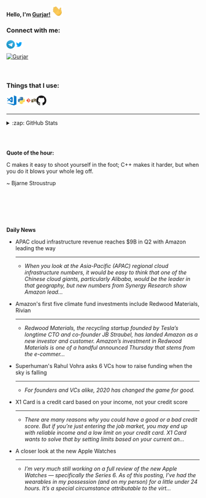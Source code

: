 #### Hello, I'm [Gurjar!](https://GurjarKing.github.io) <img src="https://raw.githubusercontent.com/ABSphreak/ABSphreak/master/gifs/Hi.gif" width="30px"></h2>


### Connect with me:

[<img align="left" alt="Gurjar | Telegram" width="22px" src="https://raw.githubusercontent.com/github/explore/80688e429a7d4ef2fca1e82350fe8e3517d3494d/topics/telegram/telegram.png" />][Telegram]
[<img align="left" alt="Gurjar | Twitter" width="22px" src="https://raw.githubusercontent.com/github/explore/80688e429a7d4ef2fca1e82350fe8e3517d3494d/topics/twitter/twitter.png" />][Twitter]
<br >
<br >
<a href="https://github.com/GurjarKing"><img src="https://komarev.com/ghpvc/?username=GurjarKing" alt="Gurjar" /></a> <br />
<br />
<br />
<!-- <br >

![](https://visitor-badge.glitch.me/badge?page_id=GurjarKing)

<br /> -->

### Things that I use:

[<img align="left" alt="Visual Studio Code" width="26px" src="https://raw.githubusercontent.com/github/explore/80688e429a7d4ef2fca1e82350fe8e3517d3494d/topics/visual-studio-code/visual-studio-code.png" />][VSCode]
[<img align="left" alt="Python" width="26px" src="https://raw.githubusercontent.com/github/explore/80688e429a7d4ef2fca1e82350fe8e3517d3494d/topics/python/python.png" />][Python]
[<img align="left" alt="Git" width="26px" src="https://raw.githubusercontent.com/github/explore/80688e429a7d4ef2fca1e82350fe8e3517d3494d/topics/git/git.png" />][Git]
[<img align="left" alt="GitHub" width="26px" src="https://raw.githubusercontent.com/github/explore/78df643247d429f6cc873026c0622819ad797942/topics/github/github.png" />][Github]

<br />
<br />

---
<details>
  <summary>:zap: GitHub Stats</summary>

<img align="left" alt="Gurjar's Github Stats" src="https://github-readme-stats.vercel.app/api?username=GurjarKing&show_icons=true&hide_border=true&count_private=true&include_all_commit=true&theme=algolia" />

</details>

<!-- ### 🔔 My latest tweet
<a href="https://twitter.com/Gurjar_King43" target="_blank">
	<img src="https://github.com/GurjarKing/GurjarKing/raw/master/tweet.png" width="70%" align="center" alt="Click to view on Twitter" title="My latest tweet, as an image"/>
</a> -->
<br>

<pre>

</pre>

**Quote of the hour:**

C makes it easy to shoot yourself in the foot; C++ makes it harder, but when you do it blows your whole leg off.

~ Bjarne Stroustrup
<pre>

</pre>
<br>
<pre>


</pre>
<strong>Daily News</strong>
  
  - APAC cloud infrastructure revenue reaches $9B in Q2 with Amazon leading the way
     <hr/>
     
      - *When you look at the Asia-Pacific (APAC) regional cloud infrastructure numbers, it would be easy to think that one of the Chinese cloud giants, particularly Alibaba, would be the leader in that geography, but new numbers from Synergy Research show Amazon lead…*
     
  - Amazon's first five climate fund investments include Redwood Materials, Rivian
      <hr/>
      
      - *Redwood Materials, the recycling startup founded by Tesla’s longtime CTO and co-founder JB Straubel, has landed Amazon as a new investor and customer. Amazon’s investment in Redwood Materials is one of a handful announced Thursday that stems from the e-commer…*
      
  - Superhuman's Rahul Vohra asks 6 VCs how to raise funding when the sky is falling
      <hr/>
      
      - *For founders and VCs alike, 2020 has changed the game for good.*
      
  - X1 Card is a credit card based on your income, not your credit score
      <hr/>
      
      - *There are many reasons why you could have a good or a bad credit score. But if you’re just entering the job market, you may end up with reliable income and a low limit on your credit card. X1 Card wants to solve that by setting limits based on your current an…*
       
  - A closer look at the new Apple Watches
      <hr/>
       
       - *I’m very much still working on a full review of the new Apple Watches — specifically the Series 6. As of this posting, I’ve had the wearables in my possession (and on my person) for a little under 24 hours. It’s a special circumstance attributable to the virt…*
      

<br />

[VSCode]: https://code.visualstudio.com/
[Python]: https://www.python.org/
[Git]: https://git-scm.com/
[Github]: https://github.com/
[Telegram]: https://t.me/Gurjar_King/
[Twitter]: https://twitter.com/Gurjar_King43/
